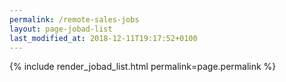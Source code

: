 ```yaml
---
permalink: /remote-sales-jobs
layout: page-jobad-list
last_modified_at: 2018-12-11T19:17:52+0100
---
```

{% include render_jobad_list.html permalink=page.permalink %}
